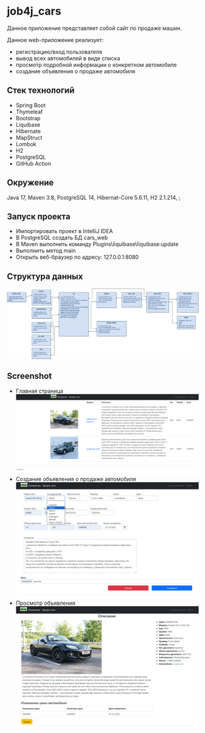 # job4j_cars

Данное приложение представляет собой сайт по продаже машин.

Данное web-приложение реализует:
- регистрацию/вход пользователя
- вывод всех автомобилей в виде списка
- просмотр подробной информации о конкретном автомобиле
- создание объявления о продаже автомобиля

## Стек технологий
* Spring Boot
* Thymeleaf
* Bootstrap
* Liquibase
* Hibernate
* MapStruct
* Lombok
* H2
* PostgreSQL
* GitHub Action

## Окружение
Java 17, Maven 3.8, PostgreSQL 14, Hibernat-Core 5.6.11, H2 2.1.214, ;

## Запуск проекта
- Импортировать проект в IntelliJ IDEA
- В PostgreSQL создать БД cars_web
- В Maven выполнить команду Plugins\liquibase\liquibase:update
- Выполнить метод main
- Открыть веб-браузер по адресу: 127.0.0.1:8080

## Структура данных
![](/img/Car_table_structure.drawio.png)

## Screenshot
- Главная страница
  ![](/img/main_page.png)
- Создание объявления о продаже автомобиля
  ![](/img/create_post.png)
- Просмотр объявления
  ![](/img/car_view.png)
                           